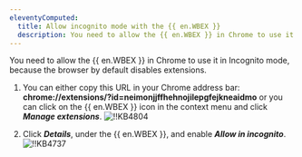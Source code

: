 ```yaml
---
eleventyComputed:
  title: Allow incognito mode with the {{ en.WBEX }}
  description: You need to allow the {{ en.WBEX }} in Chrome to use it in Incognito mode, because the browser by default disables extensions.
---
```

You need to allow the {{ en.WBEX }} in Chrome to use it in Incognito mode, because the browser by default disables extensions.

1. You can either copy this URL in your Chrome address bar: **chrome://extensions/?id=neimonjjffhehnojilepgfejkneaidmo** or you can click on the {{ en.WBEX }} icon in the context menu and click ***Manage extensions***.
![!!KB4804](https://cdnweb.devolutions.net/docs/docs_en_kb_KB4804.png)

1. Click ***Details***, under the {{ en.WBEX }}, and enable ***Allow in incognito***.
![!!KB4737](https://cdnweb.devolutions.net/docs/docs_en_kb_KB4737.png)
